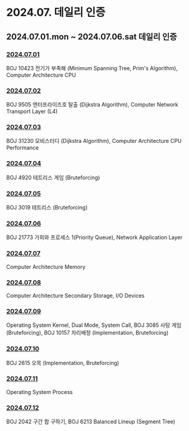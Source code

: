 # 2024.07. 데일리 인증

## 2024.07.01.mon ~ 2024.07.06.sat 데일리 인증

### [2024.07.01](https://github.com/jwelyl/daily_certification/blob/main/2024/07/01/24_07_01_daily_certification.md)
BOJ 10423 전기가 부족해 (Minimum Spanning Tree, Prim's Algorithm), Computer Architecture CPU

### [2024.07.02](https://github.com/jwelyl/daily_certification/blob/main/2024/07/02/24_07_02_daily_certification.md)
BOJ 9505 엔터프라이즈호 탈출 (Dijkstra Algorithm), Computer Network Transport Layer (L4)

### [2024.07.03](https://github.com/jwelyl/daily_certification/blob/main/2024/07/03/24_07_03_daily_certification.md)
BOJ 31230 모비스터디 (Dijkstra Algorithm), Computer Architecture CPU Performance

### [2024.07.04](https://github.com/jwelyl/daily_certification/blob/main/2024/07/04/24_07_04_daily_certification.md)
BOJ 4920 테트리스 게임 (Bruteforcing)

### [2024.07.05](https://github.com/jwelyl/daily_certification/blob/main/2024/07/05/24_07_05_daily_certification.md)
BOJ 3019 테트리스 (Bruteforcing)

### [2024.07.06](https://github.com/jwelyl/daily_certification/blob/main/2024/07/06/24_07_06_daily_certification.md)
BOJ 21773 가희와 프로세스 1(Priority Queue), Network Application Layer

### [2024.07.07](https://github.com/jwelyl/daily_certification/blob/main/2024/07/07/24_07_07_daily_certification.md)
Computer Architecture Memory

### [2024.07.08](https://github.com/jwelyl/daily_certification/blob/main/2024/07/08/24_07_08_daily_certification.md)
Computer Architecture Secondary Storage, I/O Devices

### [2024.07.09](https://github.com/jwelyl/daily_certification/blob/main/2024/07/09/24_07_09_daily_certification.md)
Operating System Kernel, Dual Mode, System Call, BOJ 3085 사탕 게임 (Bruteforcing), BOJ 10157 자리배정 (Implementation, Bruteforcing)

### [2024.07.10](https://github.com/jwelyl/daily_certification/blob/main/2024/07/10/24_07_10_daily_certification.md)
BOJ 2615 오목 (Implementation, Bruteforcing)

### [2024.07.11](https://github.com/jwelyl/daily_certification/blob/main/2024/07/11/24_07_11_daily_certification.md)
Operating System Process

### [2024.07.12](https://github.com/jwelyl/daily_certification/blob/main/2024/07/121/24_07_12_daily_certification.md)
BOJ 2042 구간 합 구하기, BOJ 6213 Balanced Lineup (Segment Tree)